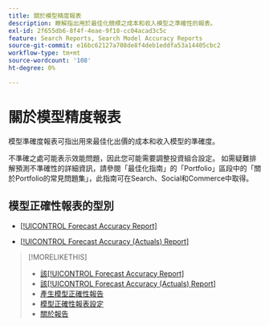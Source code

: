 ```yaml
---
title: 關於模型精度報表
description: 瞭解指出用於最佳化競標之成本和收入模型之準確性的報表。
exl-id: 2f655db6-8f4f-4eae-9f18-cc04acad3c5c
feature: Search Reports, Search Model Accuracy Reports
source-git-commit: e16bc62127a708de8f4deb1eddfa53a14405cbc2
workflow-type: tm+mt
source-wordcount: '108'
ht-degree: 0%

---
```


# 關於模型精度報表

模型準確度報表可指出用來最佳化出價的成本和收入模型的準確度。

不準確之處可能表示效能問題，因此您可能需要調整投資組合設定。 如需疑難排解預測不準確性的詳細資訊，請參閱「最佳化指南」的「Portfolio」區段中的「關於Portfolio的常見問題集」，此指南可在Search、Social和Commerce中取得。<!-- verify convention for referencing Optimization Guide here -->

## 模型正確性報表的型別

* [[!UICONTROL Forecast Accuracy Report]](forecast-accuracy-report.md)

* [[!UICONTROL Forecast Accuracy (Actuals) Report]](forecast-accuracy-actuals-report.md)

>[!MORELIKETHIS]
>
>* [該[!UICONTROL Forecast Accuracy Report]](forecast-accuracy-report.md)
>* [該[!UICONTROL Forecast Accuracy (Actuals) Report]](forecast-accuracy-actuals-report.md)
>* [產生模型正確性報告](model-accuracy-report-generate.md)
>* [模型正確性報表設定](/help/search-social-commerce/reports/management/model-accuracy/model-accuracy-report-settings.md)
>* [關於報告](/help/search-social-commerce/reports/report-about.md)
